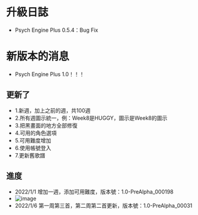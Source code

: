 # 升級日誌
* Psych Engine Plus 0.5.4：Bug Fix
# 新版本的消息
* Psych Engine Plus 1.0！！！
## 更新了
* 1.新週，加上之前的週，共100週
* 2.所有週圖示統一，例：Week8是HUGGY，圖示是Week8的圖示
* 3.把黑畫面的地方全部修復
* 4.可用的角色選項
* 5.可用難度增加
* 6.使用帳號登入
* 7.更新舊歌譜
## 進度
* 2022/1/1 增加一週，添加可用難度，版本號：1.0-PreAlpha_000198
* ![image](https://user-images.githubusercontent.com/96339124/148224213-051a0b1f-214b-480a-8040-43353a6acbb7.png)
* 2022/1/6 第一周第三首，第二周第二首更新，版本號：1.0-PreAlpha_00031
